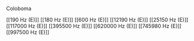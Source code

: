 Coloboma

[[190 Hz (E)]]
[[180 Hz (E)]]
[[600 Hz (E)]]
[[12190 Hz (E)]]
[[25150 Hz (E)]]
[[117000 Hz (E)]]
[[395500 Hz (E)]]
[[620000 Hz (E)]]
[[745980 Hz (E)]]
[[997500 Hz (E)]]